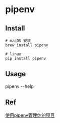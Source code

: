 # pipenv

## Install
```
# macOS 安装
brew install pipenv

# linux
pip install pipenv
```
## Usage
pipenv --help

## Ref
[使用pipenv管理你的项目](http://www.dongwm.com/archives/%E4%BD%BF%E7%94%A8pipenv%E7%AE%A1%E7%90%86%E4%BD%A0%E7%9A%84%E9%A1%B9%E7%9B%AE/)


